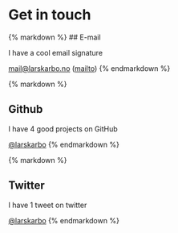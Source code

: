 # Get in touch


<div class="grid">
<div class="third">
{% markdown %}
## E-mail

I have a cool email signature

mail@larskarbo.no ([mailto](mailto:mail@larskarbo.no))
{% endmarkdown %}
</div>
<div class="third">
{% markdown %}

## Github

I have 4 good projects on GitHub

[@larskarbo](https://github.com/larskarbo)
{% endmarkdown %}
</div>
<div class="third">
{% markdown %}

## Twitter

I have 1 tweet on twitter

[@larskarbo](https://twitter.com/larskarbo)
{% endmarkdown %}
</div>
</div>
